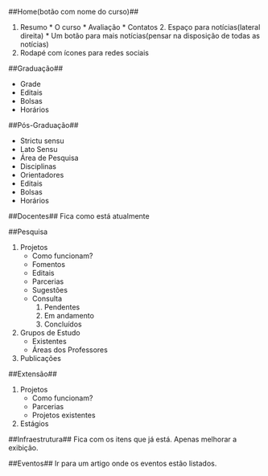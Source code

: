 ##Home(botão com nome do curso)##
  1. Resumo
	* O curso
	* Avaliação
	* Contatos
	2. Espaço para notícias(lateral direita)
	* Um botão para mais notícias(pensar na disposição de todas as 	notícias)
  3. Rodapé com ícones para redes sociais

##Graduação##
  * Grade
  * Editais
  * Bolsas
  * Horários

  ##Pós-Graduação##
  * Strictu sensu
  * Lato Sensu
  * Área de Pesquisa
  * Disciplinas
  * Orientadores
  * Editais
  * Bolsas
  * Horários

##Docentes##
  Fica como está atualmente

##Pesquisa 
1. Projetos
	* Como funcionam?
	* Fomentos
	* Editais
	* Parcerias
	* Sugestões
	* Consulta
		1. Pendentes
		2. Em andamento
		3. Concluídos
2. Grupos de Estudo
	* Existentes
	* Áreas dos Professores
3. Publicações

##Extensão##
  1. Projetos
	  * Como funcionam?
	  * Parcerias
	  * Projetos existentes
  2. Estágios

##Infraestrutura##
Fica com os itens que já está. Apenas melhorar a exibição.

##Eventos##
Ir para um artigo onde os eventos estão listados.

	

	
